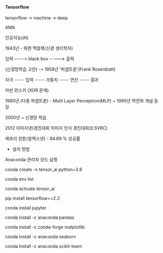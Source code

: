 #### Tensorflow



tensorflow -> machine -> deep

ANN

인공지능(AI)

1943년 - 워렌 맥컬록(신경 생리학자)

입력 -----> black box -----> 출력



(신경망학습 고안) -> 1958년 '퍼셉트론'(Frank Rosenblatt)

자극 ----- 입력 ----- 가중치 ----- 연산 ----- 결과



마빈 민스키 (XOR 문제) 



1980년 (다층 퍼셉트론) - Multi Layer Perceptron(MLP) + 1990년 역전파 개념 등장



2000년 ~ 신경망 학습



2012 이미지넷(경진대회 이미지 인식 경진대회(ILSVRC)



제프리 힌튼(알렉스넷) - 84.69 % 성공률



- 설치 방법

Anaconda 관리자 모드 실행

conda create -n tensor_ai python=3.8

conda env list 

conda activate tensor_ai

pip install tensorflow==2.2

conda install jupyter

conda install -c anaconda pandas

conda install -c conda-forge matplotlib

conda install -c anaconda seaborn

conda install -c anaconda scikit-learn